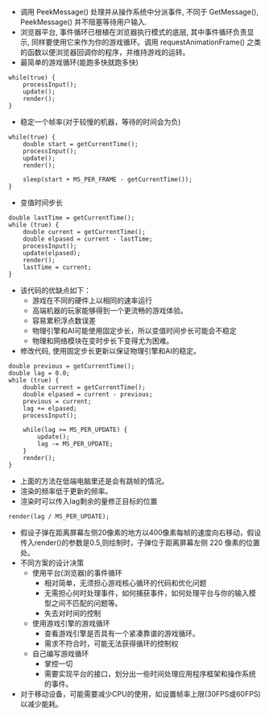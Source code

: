 * 调用 PeekMessage() 处理并从操作系统中分派事件, 不同于 GetMessage(), PeekMessage() 并不阻塞等待用户输入.
* 浏览器平台, 事件循环已根植在浏览器执行模式的底层, 其中事件循环负责显示, 同样要使用它来作为你的游戏循环。调用 requestAnimationFrame() 之类的函数以便浏览器回调你的程序，并维持游戏的运转。
* 最简单的游戏循环(能跑多快就跑多快)
```
while(true) {
    processInput();
    update();
    render();
}
```
* 稳定一个帧率(对于较慢的机器，等待的时间会为负)
```
while(true) {
    double start = getCurrentTime();
    processInput();
    update();
    render();

    sleep(start + MS_PER_FRAME - getCurrentTime());
}
```
* 变值时间步长
```
double lastTime = getCurrentTime();
while (true) {
    double current = getCurrentTime();
    double elpased = current - lastTime;
    processInput();
    update(elpased);
    render();
    lastTime = current;
}
```
* 该代码的优缺点如下：
    * 游戏在不同的硬件上以相同的速率运行
    * 高端机器的玩家能够得到一个更流畅的游戏体验。
    * 容易累积浮点数误差
    * 物理引擎和AI可能使用固定步长，所以变值时间步长可能会不稳定
    * 物理和网络模块在变时步长下变得尤为困难。
* 修改代码, 使用固定步长更新以保证物理引擎和AI的稳定。
```
double previous = getCurrentTime();
double lag = 0.0;
while (true) {
    double current = getCurrentTime();
    double elpased = current - previous;
    previous = current;
    lag += elpased;
    processInput();

    while(lag >= MS_PER_UPDATE) {
        update();
        lag -= MS_PER_UPDATE;
    }
    render();
}
```
* 上面的方法在低端电脑里还是会有跳帧的情况。
* 渲染的频率低于更新的频率。
* 渲染时可以传入lag剩余的量修正目标的位置
```
render(lag / MS_PER_UPDATE);
```
* 假设子弹在距离屏幕左侧20像素的地方以400像素每帧的速度向右移动，假设传入render()的参数是0.5,则绘制时，子弹位于距离屏幕左侧 220 像素的位置处。
* 不同方案的设计决策
    * 使用平台(浏览器)的事件循环
        - 相对简单，无须担心游戏核心循环的代码和优化问题
        - 无需担心何时处理事件，如何捕获事件，如何处理平台与你的输入模型之间不匹配的问题等。
        - 失去对时间的控制
    * 使用游戏引擎的游戏循环
        - 查看游戏引擎是否具有一个紧凑靠谱的游戏循环。
        - 需求不符合时，可能无法获得循环的控制权
    * 自己编写游戏循环
        - 掌控一切
        - 需要实现平台的接口，划分出一些时间处理应用程序框架和操作系统的事件。
* 对于移动设备，可能需要减少CPU的使用，如设置帧率上限(30FPS或60FPS)以减少能耗。